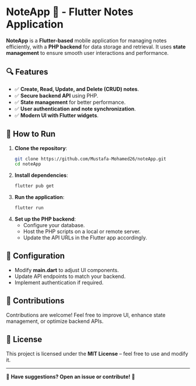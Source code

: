 # NoteApp 📝 - Flutter Notes Application

**NoteApp** is a **Flutter-based** mobile application for managing notes efficiently, with a **PHP backend** for data storage and retrieval. It uses **state management** to ensure smooth user interactions and performance.

## 🔍 Features
- ✅ **Create, Read, Update, and Delete (CRUD) notes**.
- ✅ **Secure backend API** using PHP.
- ✅ **State management** for better performance.
- ✅ **User authentication and note synchronization**.
- ✅ **Modern UI with Flutter widgets**.

## 🚀 How to Run
1. **Clone the repository**:
   ```bash
   git clone https://github.com/Mustafa-Mohamed26/noteApp.git
   cd noteApp
   ```
2. **Install dependencies**:
   ```bash
   flutter pub get
   ```
3. **Run the application**:
   ```bash
   flutter run
   ```
4. **Set up the PHP backend**:
   - Configure your database.
   - Host the PHP scripts on a local or remote server.
   - Update the API URLs in the Flutter app accordingly.

## 📝 Configuration
- Modify **main.dart** to adjust UI components.
- Update API endpoints to match your backend.
- Implement authentication if required.

## 🤝 Contributions
Contributions are welcome! Feel free to improve UI, enhance state management, or optimize backend APIs.

## 📜 License
This project is licensed under the **MIT License** – feel free to use and modify it.

---
📩 **Have suggestions? Open an issue or contribute!** 🚀

